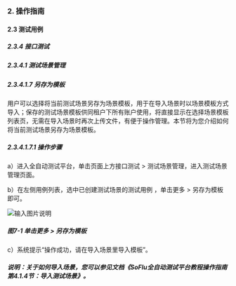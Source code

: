 ### 2. 操作指南

#### 2.3 测试用例

##### 2.3.4 接口测试

##### 2.3.4.1 测试场景管理

##### 2.3.4.1.7 另存为模板

用户可以选择将当前测试场景另存为场景模板，用于在导入场景时以场景模板方式导入；保存的测试场景模板供同租户下所有账户使用，将直接显示在选择场景模板列表页，无需在导入场景时再次上传文件，有便于操作管理。本节将为您介绍如何将当前测试场景另存为场景模板。

##### 2.3.4.1.7.1 操作步骤

a）进入全自动测试平台，单击页面上方接口测试 > 测试场景管理，进入测试场景管理页面。

b）在左侧用例列表，选中已创建测试场景的测试用例 ，单击更多 > 另存为模板即可。

![输入图片说明](../../../../../images/SoFlu%E5%85%A8%E8%87%AA%E5%8A%A8%E6%B5%8B%E8%AF%95%E5%B9%B3%E5%8F%B0%E6%95%99%E7%A8%8B/2.%20%E6%93%8D%E4%BD%9C%E6%8C%87%E5%8D%97/3.%20%E6%B5%8B%E8%AF%95%E7%94%A8%E4%BE%8B/4.%20%E6%8E%A5%E5%8F%A3%E6%B5%8B%E8%AF%95/1.%20%E6%B5%8B%E8%AF%95%E5%9C%BA%E6%99%AF%E7%AE%A1%E7%90%86/7-1.png)

##### 图7-1 单击更多 > 另存为模板

c）系统提示“操作成功，请在导入场景里导入模板”。

##### 说明：关于如何导入场景，您可以参见文档《SoFlu全自动测试平台教程操作指南第4.1.4节：导入测试场景》。
